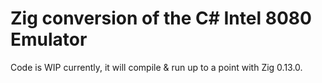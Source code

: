 # Zig conversion of the C# Intel 8080 Emulator

Code is WIP currently, it will compile & run up to a point with Zig 0.13.0.
